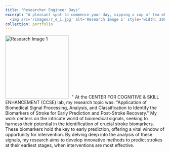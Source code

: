 ```yaml
---
title: "Researcher Engineer Days"
excerpt: "A pleasant spot to commence your day, sipping a cup of tea while delving into the intricacies of research methodology 📚 🔬☕ !! <br/>
  <img src='/images/r_e_1.jpg' alt='Research Image 1' style='width: 200px; margin-right: 10px;'/>"
collection: portfolio
---
```


<img src='/images/r_e_1.jpg' alt='Research Image 1' style='width: 200px; margin-right: 10px;'/>"
At the CENTER FOR COGNITIVE & SKILL ENHANCEMENT (CCSE) lab, my research topic was: "Application of Biomedical Signal Processing, Analysis, and Classification to Identify the Biomarkers of Stroke for Early Prediction and Post-Stroke Recovery."
My work centers on the intricate world of biomedical signals, seeking to harness their potential in the identification of crucial stroke biomarkers. These biomarkers hold the key to early prediction, offering a vital window of opportunity for intervention. By delving deep into the analysis of these signals, my research aims to develop innovative methods to predict strokes at their earliest stages, when interventions are most effective.
